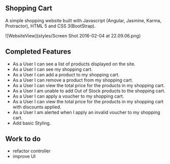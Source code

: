 Shopping Cart
-------------

A simple shopping website built with Javascript (Angular, Jasmine, Karma, Protractor), HTML 5 and CSS 3(BootStrap).

![WebsiteView](styles/Screen Shot 2016-02-04 at 22.09.06.png)



Completed Features
-----------------
- As a User I can see a list of products displayed on the site.
- As a User I can see my shopping cart.
- As a User I can add a product to my shopping cart.
- As a User I can remove a product from my shopping cart.
- As a User I can view the total price for the products in my shopping
cart.
- As a User I am unable to add Out of Stock products to the shopping cart.
- As a User I can apply a voucher to my shopping cart.
- As a User I can view the total price for the products in my shopping cart
with discounts applied.
- As a User I am alerted when I apply an invalid voucher to my shopping
cart.
- Add basic Styling.

Work to do
---------------------

- refactor controller
- improve UI
